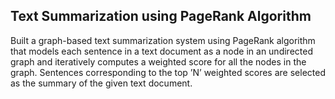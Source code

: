 ## Text Summarization using PageRank Algorithm

Built a graph-based text summarization system using PageRank algorithm that models each sentence in a text document as a node in an undirected graph and iteratively
computes a weighted score for all the nodes in the graph. Sentences corresponding to the top ’N’ weighted scores are selected as the summary of the given text document.
